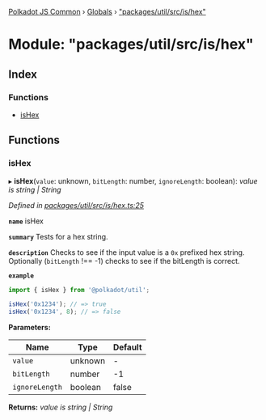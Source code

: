 [Polkadot JS Common](../README.md) › [Globals](../globals.md) › ["packages/util/src/is/hex"](_packages_util_src_is_hex_.md)

# Module: "packages/util/src/is/hex"

## Index

### Functions

* [isHex](_packages_util_src_is_hex_.md#ishex)

## Functions

###  isHex

▸ **isHex**(`value`: unknown, `bitLength`: number, `ignoreLength`: boolean): *value is string | String*

*Defined in [packages/util/src/is/hex.ts:25](https://github.com/polkadot-js/common/blob/a0251ff6/packages/util/src/is/hex.ts#L25)*

**`name`** isHex

**`summary`** Tests for a hex string.

**`description`** 
Checks to see if the input value is a `0x` prefixed hex string. Optionally (`bitLength` !== -1) checks to see if the bitLength is correct.

**`example`** 
<BR>

```javascript
import { isHex } from '@polkadot/util';

isHex('0x1234'); // => true
isHex('0x1234', 8); // => false
```

**Parameters:**

Name | Type | Default |
------ | ------ | ------ |
`value` | unknown | - |
`bitLength` | number | -1 |
`ignoreLength` | boolean | false |

**Returns:** *value is string | String*
